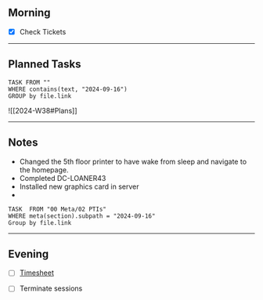 ## Morning
- [x] Check Tickets

---
## Planned Tasks
~~~dataview
TASK FROM ""
WHERE contains(text, "2024-09-16")
GROUP by file.link
~~~
![[2024-W38#Plans]]

---
## Notes
- Changed the 5th floor printer to have wake from sleep and navigate to the homepage.
- Completed DC-LOANER43
- Installed new graphics card in server 
- 

~~~dataview
TASK  FROM "00 Meta/02 PTIs"
WHERE meta(section).subpath = "2024-09-16"
Group by file.link
~~~
---
## Evening
- [ ] [Timesheet]()
- [ ] Terminate sessions

